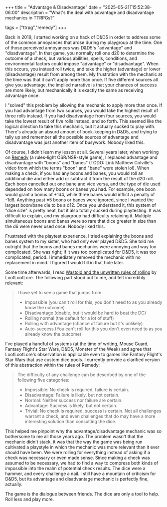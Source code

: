 +++
title = "Advantage & Disadvantage"
date = "2025-05-21T15:52:38-06:00"
description = "What's the deal with advantage and disadvantage mechanics in TTRPGs?"

tags = ["ttrpg","remedy"]
+++

Back in 2019, I started working on a hack of D&D5 in order to address some of the common annoyances that arose during my playgroup at the time. One of those perceived annoyances was D&D5's "advantage" and "disadvantage". In that game, you normally roll one d20 to determine the outcome of a check, but various abilities, spells, conditions, and environmental factors could impose "advantage" or "disadvantage". When this occurs, you instead roll twice, and take the higher (advantage) or lower (disadvantage) result from among them. My frustration with the mechanic at the time was that it can't apply more than once. If five different sources all give you advantage, the implied narrative is that your chances of success are more likely, but mechanically it is exactly the same as receiving advantage once.

I "solved" this problem by allowing the mechanic to apply more than once. If you had advantage from two sources, you would take the highest result of three rolls instead. If you had disadvantage from four sources, you would take the lowest result of five rolls instead, and so forth. This seemed like the logical direction to take this mechanic, but it actually sucked to play with. There's already an absurd amount of book-keeping in D&D5, and trying to tally up and remember all the possible sources of advantage and disadvantage was just another item of busywork. Nobody liked this.

Of course, I didn't learn my lesson at all. Several years later, when working on [Remedy](https://remedy.neonfable.com) (a rules-light OSR/NSR-style game), I replaced advantage and disadvantage with "boons" and "banes" (TODO: Link Matthew Colville's video from which the terms "boon" and "bane" were stolen lol). When making a check, if you had any boons and banes, you would roll an additional die and either add or subtract it from the result of the d20 roll. Each boon cancelled out one bane and vice versa, and the type of die used depended on how many boons or banes you had. For example, one boon would grant a bonus of +1d4, while three banes would inflict a penalty of -1d8. Anything past ±5 boons or banes were ignored, since I wanted the largest boon/bane die to be a d12. Once you understand it, this system of "dice size" is pretty neat, but it also totally sucked during playtesting. It was difficult to explain, and my playgroup had difficulty retaining it. Multiple simultaneous boons and banes were so rare that dice greater in size than the d6 were never used once. Nobody liked this.

Frustrated with the playtest experience, I tried explaining the boons and banes system to my sister, who had only ever played D&D5. She told me outright that the boons and banes mechanics were annoying and way too complicated. She was right; if it was too complicated for D&D5, it was too complicated, period. I immediately removed the mechanic with no replacement in mind. I figured I would fill in that hole later.

Some time afterwards, I read [Wastoid and the unwritten rules of rolling](https://lootlootlore.blogspot.com/2025/04/wastoid-and-unwritten-rules-of-rolling.html) by LootLootLore. The following part stood out to me, and felt incredibly relevant:

> I have yet to see a game that jumps from: 
> - Impossible (you can't roll for this, you don't need to as you already know the outcome)
> - Disadvantage (doable, but it would be hard to beat the DC)
> - Rolling normal (the default for a lot of stuff)
> - Rolling with advantage (chance of failure but it's unlikely)
> - Auto-success (You can't roll for this you don't even need to as you already know the outcome) 

I've played a handful of systems (at the time of writing, Mouse Guard, Fantasy Flight's Star Wars, D&D5, Monster of the Week) and agree that LootLootLore's observation is applicable even to games like Fantasy Flight's Star Wars that use custom dice pools. I currently provide a clarified version of this abstraction within the rules of Remedy:

> The difficulty of any challenge can be described by one of the following five categories:
> - Impossible: No check is required, failure is certain.
> - Disadvantage: Failure is likely, but not certain.
> - Normal: Neither success nor failure are certain.
> - Advantage: Success is likely, but not certain.
> - Trivial: No check is required, success is certain.
> Not all challenges warrant a check, and even challenges that do may have a more interesting solution than consulting the dice.

This helped me pinpoint why the advantage/disadvantage mechanic was so bothersome to me all those years ago. The problem wasn't that the mechanic didn't stack, it was that the way the game was being run cultivated a playstyle in which the mechanic was more relevant than it ever should have been. We were rolling for everything instead of asking if a check was necessary or even made sense. Since making a check was assumed to be necessary, we had to find a way to compress both kinds of impossible into the realm of potential check results. The dice were a hammer, and every challenge a nail. I still have a mountain of criticism for D&D5, but its advantage and disadvantage mechanic is perfectly fine, actually.

The game is the dialogue between friends. The dice are only a tool to help. Roll less and play more.
